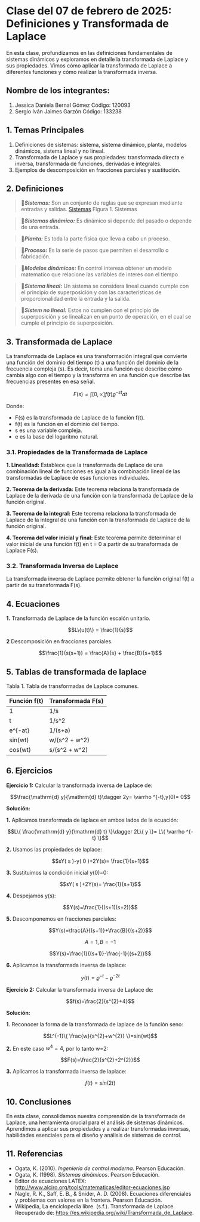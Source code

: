 # Clase del 07 de febrero de 2025: Definiciones y Transformada de Laplace

En esta clase, profundizamos en las definiciones fundamentales de sistemas dinámicos y exploramos en detalle la transformada de Laplace y sus propiedades.
Vimos cómo aplicar la transformada de Laplace a diferentes funciones y cómo realizar la transformada inversa.

## Nombre de los integrantes: 
1. Jessica Daniela Bernal Gómez Código: 120093
2. Sergio Iván Jaimes Garzón Código: 133238

## 1. Temas Principales

1.  Definiciones de sistemas: sistema, sistema dinámico, planta, modelos dinámicos, sistema lineal y no lineal.
2.  Transformada de Laplace y sus propiedades: transformada directa e inversa, transformada de funciones, derivadas e integrales.
3.  Ejemplos de descomposición en fracciones parciales y sustitución.

## 2. Definiciones

>  🔑***Sistemas:*** Son un conjunto de reglas que se expresan mediante entradas y salidas.
  [Sistemas](Apuntes_1_Corte/Sistemas.png)
  Figura 1. Sistemas

>  🔑***Sistemas dinámico:*** Es dinámico si depende del pasado o depende de una entrada.

>  🔑***Planta:*** Es toda la parte física que lleva a cabo un proceso.

>  🔑***Proceso:*** Es la serie de pasos que permiten el desarrollo o fabricación.

>  🔑***Modelos dinámicos:*** En control interesa obtener un modelo matematico que relacione las variables de interes con el tiempo

>  🔑***Sistema lineal:*** Un sistema se considera lineal cuando cumple con el principio de superposición y con las características de proporcionalidad entre la entrada y la salida.

>  🔑***Sistem no lineal:*** Estos no cumplen con el principio de superposición y se linealizan en un punto de operación, en el cual se cumple el principio de superposición.
> 
## 3. Transformada de Laplace

La transformada de Laplace es una transformación integral que convierte una función del dominio del tiempo (t) a una función del dominio de la frecuencia compleja (s). Es decir, toma una función que describe cómo cambia algo con el tiempo y la transforma en una función que describe las frecuencias presentes en esa señal.

$$F(s)= \int \left[ 0,\propto\right]f(t)\varrho ^{-st}dt$$

Donde:

* F(s) es la transformada de Laplace de la función f(t).
* f(t) es la función en el dominio del tiempo.
* s es una variable compleja.
* e es la base del logaritmo natural.

### 3.1. Propiedades de la Transformada de Laplace

**1. Linealidad:** Establece que la transformada de Laplace de una combinación lineal de funciones es igual a la combinación lineal de las transformadas de Laplace de esas funciones individuales.

**2. Teorema de la derivada:** Este teorema relaciona la transformada de Laplace de la derivada de una función con la transformada de Laplace de la función original.

**3. Teorema de la integral:** Este teorema relaciona la transformada de Laplace de la integral de una función con la transformada de Laplace de la función original.

**4. Teorema del valor inicial y final:** Este teorema permite determinar el valor inicial de una función f(t) en t = 0 a partir de su transformada de Laplace F(s).

### 3.2. Transformada Inversa de Laplace

La transformada inversa de Laplace permite obtener la función original f(t) a partir de su transformada F(s).

## 4. Ecuaciones

 **1.** Transformada de Laplace de la función escalón unitario.

$$L\{u(t)\} = \frac{1}{s}$$

 **2** Descomposición en fracciones parciales.

$$\frac{1}{s(s+1)} = \frac{A}{s} + \frac{B}{s+1}$$

## 5. Tablas de transformada de laplace

Tabla 1. Tabla de transformadas de Laplace comunes.

| Función f(t) | Transformada F(s) |
| :----------- | :---------------- |
| 1            | 1/s               |
| t            | 1/s^2             |
| e^{-at}      | 1/(s+a)           |
| sin(wt)      | w/(s^2 + w^2)     |
| cos(wt)      | s/(s^2 + w^2)     |


## 6. Ejercicios

**Ejercicio 1:** Calcular la transformada inversa de Laplace de:

$$\frac{\mathrm{d} y}{\mathrm{d} t}\dagger 2y= \varrho ^{-t},y(0)= 0$$

**Solución:**

**1.** Aplicamos transformada de laplace en ambos lados de la ecuación:

$$L\{ \frac{\mathrm{d} y}{\mathrm{d} t} \}\dagger 2L\{ y \}= L\{ \varrho ^{-t} \}$$

**2.** Usamos las propiedades de laplace:

$$sY( s )-y( 0 )+2Y(s)= \frac{1}{s+1}$$

**3.** Sustituimos la condición inicial y(0)=0:

$$sY( s )+2Y(s)= \frac{1}{s+1}$$

**4.** Despejamos y(s):

$$Y(s)=\frac{1}{(s+1)(s+2)}$$

**5.** Descomponemos en fracciones parciales:

$$Y(s)=\frac{A}{(s+1)}+\frac{B}{(s+2)}$$

$$A=1, B=-1$$

$$Y(s)=\frac{1}{(s+1)}-\frac{-1}{(s+2)}$$

**6.** Aplicamos la transformada inversa de laplace:

$$y(t)=\varrho ^{-t}-\varrho ^{-2t}$$

**Ejercicio 2:** Calcular la transformada inversa de Laplace de:

$$f(s)=\frac{2}{s^{2}+4}$$

**Solución:**

**1.** Reconocer la forma de la transformada de laplace de la función seno:

$$L^{-1}\{ \frac{w}{s^{2}+w^{2}} \}=sin(wt)$$

**2.** En este caso $w^{4}=4$, por lo tanto w=2:

$$F(s)=\frac{2}{s^{2}+2^{2}}$$

**3.** Aplicamos la transformada inversa de laplace:

$$f(t)=sin(2t)$$

## 10. Conclusiones

En esta clase, consolidamos nuestra comprensión de la transformada de Laplace, una herramienta crucial para el análisis de sistemas dinámicos. Aprendimos a aplicar sus propiedades y a realizar transformadas inversas, habilidades esenciales para el diseño y análisis de sistemas de control.

## 11. Referencias

* Ogata, K. (2010). *Ingeniería de control moderna*. Pearson Educación.
* Ogata, K. (1998). *Sistemas dinámicos*. Pearson Educación.
* Editor de ecuaciones LATEX: http://www.alciro.org/tools/matematicas/editor-ecuaciones.jsp
* Nagle, R. K., Saff, E. B., & Snider, A. D. (2008). Ecuaciones diferenciales y problemas con valores en la frontera. Pearson Educación.
* Wikipedia, La enciclopedia libre. (s.f.). Transformada de Laplace. Recuperado de: https://es.wikipedia.org/wiki/Transformada_de_Laplace.
